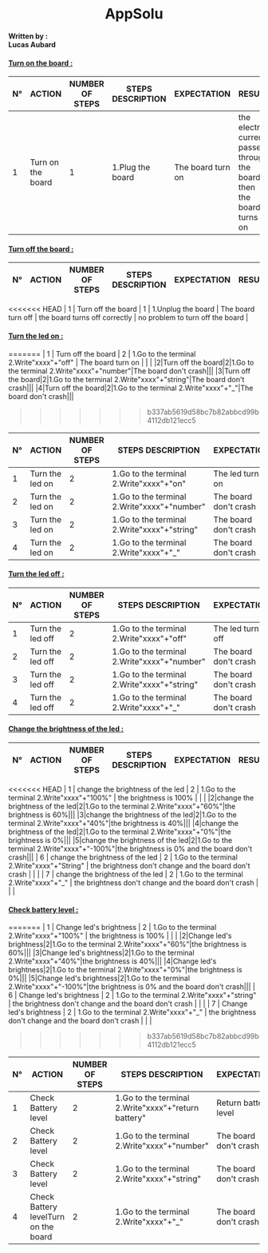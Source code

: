  <center> <h1> AppSolu </h1> </center>

<strong>Written by :</strong>
<br><strong>Lucas Aubard</strong></br>
#### <ins>Turn on the board :</ins>

| N° | ACTION            | NUMBER OF STEPS | STEPS DESCRIPTION | EXPECTATION | RESULT | WHAT’S THE PROBLEM |
| -- | ----------------- | --------------- | ----------------- | ----------- | ------ | ------------------ |
| 1 | Turn on the board | 1 | 1.Plug the board | The board turn on | the electric current passes through the board then the board turns on | no problem to turn on the board |

#### <ins>Turn off the board :</ins>

| N° | ACTION            | NUMBER OF STEPS | STEPS DESCRIPTION | EXPECTATION | RESULT | WHAT’S THE PROBLEM |
| -- | ----------------- | --------------- | ----------------- | ----------- | ------ | ------------------ |
<<<<<<< HEAD
| 1 | Turn off the board | 1 | 1.Unplug the board | The board turn off | the board turns off correctly | no problem to turn off the board |

#### <ins>Turn the led on :</ins>
=======
| 1 | Turn off the board | 2 | 1.Go to the terminal 2.Write"xxxx"+"off" | The board turn on |  |  |
|2|Turn off the board|2|1.Go to the terminal 2.Write"xxxx"+"number"|The board don't crash|||
|3|Turn off the board|2|1.Go to the terminal 2.Write"xxxx"+"string"|The board don't crash|||
|4|Turn off the board|2|1.Go to the terminal 2.Write"xxxx"+"_"|The board don't crash|||
>>>>>>> b337ab5619d58bc7b82abbcd99b4112db121ecc5

| N° | ACTION            | NUMBER OF STEPS | STEPS DESCRIPTION | EXPECTATION | RESULT | WHAT’S THE PROBLEM |
| -- | ----------------- | --------------- | ----------------- | ----------- | ------ | ------------------ |
| 1 | Turn the led on | 2 | 1.Go to the terminal 2.Write"xxxx"+"on" | The led turn on |  |  |
|2|Turn the led on|2|1.Go to the terminal 2.Write"xxxx"+"number"|The board don't crash|||
|3|Turn the led on|2|1.Go to the terminal 2.Write"xxxx"+"string"|The board don't crash|||
|4|Turn the led on|2|1.Go to the terminal 2.Write"xxxx"+"_"|The board don't crash|||

#### <ins>Turn the led off :</ins>

| N° | ACTION            | NUMBER OF STEPS | STEPS DESCRIPTION | EXPECTATION | RESULT | WHAT’S THE PROBLEM |
| -- | ----------------- | --------------- | ----------------- | ----------- | ------ | ------------------ |
| 1 | Turn the led off | 2 | 1.Go to the terminal 2.Write"xxxx"+"off" | The led turn off |  |  |
|2|Turn the led off|2|1.Go to the terminal 2.Write"xxxx"+"number"|The board don't crash|||
|3|Turn the led off|2|1.Go to the terminal 2.Write"xxxx"+"string"|The board don't crash|||
|4|Turn the led off|2|1.Go to the terminal 2.Write"xxxx"+"_"|The board don't crash|||

#### <ins>Change the brightness of the led :</ins>

| N° | ACTION            | NUMBER OF STEPS | STEPS DESCRIPTION | EXPECTATION | RESULT | WHAT’S THE PROBLEM |
| -- | ----------------- | --------------- | ----------------- | ----------- | ------ | ------------------ |
<<<<<<< HEAD
| 1 | change the brightness of the led | 2 | 1.Go to the terminal 2.Write"xxxx"+"100%" | the brightness is 100% |  |  |
|2|change the brightness of the led|2|1.Go to the terminal 2.Write"xxxx"+"60%"|the brightness is 60%|||
|3|change the brightness of the led|2|1.Go to the terminal 2.Write"xxxx"+"40%"|the brightness is 40%|||
|4|change the brightness of the led|2|1.Go to the terminal 2.Write"xxxx"+"0%"|the brightness is 0%|||
|5|change the brightness of the led|2|1.Go to the terminal 2.Write"xxxx"+"-100%"|the brightness is 0% and the board don't crash|||
| 6 | change the brightness of the led | 2 | 1.Go to the terminal 2.Write"xxxx"+"String" | the brightness don't change and the board don't crash |  |  |
| 7 | change the brightness of the led | 2 | 1.Go to the terminal 2.Write"xxxx"+"_" | the brightness don't change and the board don't crash |  |  |

#### <ins>Check battery level :</ins>
=======
| 1 | Change led's brightness | 2 | 1.Go to the terminal 2.Write"xxxx"+"100%" | the brightness is 100% |  |  |
|2|Change led's brightness|2|1.Go to the terminal 2.Write"xxxx"+"60%"|the brightness is 60%|||
|3|Change led's brightness|2|1.Go to the terminal 2.Write"xxxx"+"40%"|the brightness is 40%|||
|4|Change led's brightness|2|1.Go to the terminal 2.Write"xxxx"+"0%"|the brightness is 0%|||
|5|Change led's brightness|2|1.Go to the terminal 2.Write"xxxx"+"-100%"|the brightness is 0% and the board don't crash|||
| 6 | Change led's brightness | 2 | 1.Go to the terminal 2.Write"xxxx"+"string" | the brightness don't change and the board don't crash |  |  |
| 7 | Change led's brightness | 2 | 1.Go to the terminal 2.Write"xxxx"+"_" | the brightness don't change and the board don't crash |  |  |
>>>>>>> b337ab5619d58bc7b82abbcd99b4112db121ecc5

| N° | ACTION            | NUMBER OF STEPS | STEPS DESCRIPTION | EXPECTATION | RESULT | WHAT’S THE PROBLEM |
| -- | ----------------- | --------------- | ----------------- | ----------- | ------ | ------------------ |
| 1 | Check Battery level | 2 | 1.Go to the terminal 2.Write"xxxx"+"return battery" | Return battery level |  |  |
|2|Check Battery level|2|1.Go to the terminal 2.Write"xxxx"+"number"|The board don't crash|||
|3|Check Battery level|2|1.Go to the terminal 2.Write"xxxx"+"string"|The board don't crash|||
|4|Check Battery levelTurn on the board|2|1.Go to the terminal 2.Write"xxxx"+"_"|The board don't crash|||

